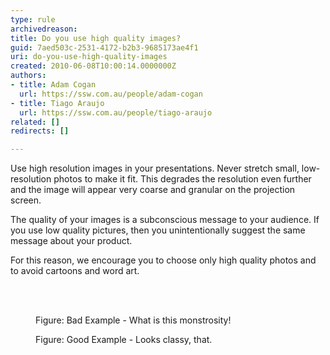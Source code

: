 ```yaml
---
type: rule
archivedreason: 
title: Do you use high quality images?
guid: 7aed503c-2531-4172-b2b3-9685173ae4f1
uri: do-you-use-high-quality-images
created: 2010-06-08T10:00:14.0000000Z
authors:
- title: Adam Cogan
  url: https://ssw.com.au/people/adam-cogan
- title: Tiago Araujo
  url: https://ssw.com.au/people/tiago-araujo
related: []
redirects: []

---
```




  <p>Use high resolution images in your presentations. Never stretch small, low-resolution photos to make it fit. This degrades the resolution even further and the image will appear very coarse and granular on the projection screen.</p>
<p>The quality of your images is a subconscious message to your audience. If you use low quality pictures, then you unintentionally suggest the same message about your product.</p>
<p>For this reason, we encourage you to choose only high quality photos and to avoid cartoons and word art.</p>

<br><excerpt class='endintro'></excerpt><br>

  <dl>
    <dt><img alt="" class="ms-rteCustom-ImageArea" src="/Standards/Communication/RulesToBetterPowerpointPresentations/PublishingImages/low_d.gif" /> </dt>
    <dd class="ms-rteCustom-FigureBad">Figure&#58; Bad Example - What is this monstrosity!</dd>
</dl>
<dl>
    <dt><img alt="" class="ms-rteCustom-ImageArea" src="/Standards/Communication/RulesToBetterPowerpointPresentations/PublishingImages/high_d.jpg" /> </dt>
    <dd class="ms-rteCustom-FigureGood">Figure&#58; Good Example - Looks classy, that. </dd>
</dl>



